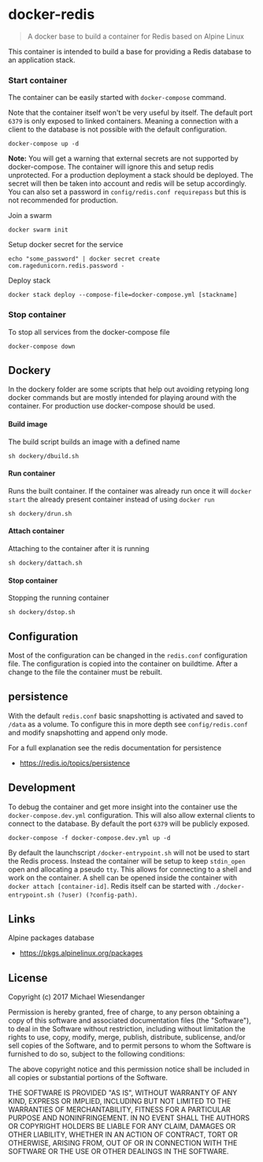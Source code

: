 # docker-redis

> A docker base to build a container for Redis based on Alpine Linux

This container is intended to build a base for providing a Redis database to an application stack.

### Start container

The container can be easily started with `docker-compose` command.

Note that the container itself won't be very useful by itself. The default port `6379` is only
exposed to linked containers. Meaning a connection with a client to the database is not possible with the default configuration.

```
docker-compose up -d
```

**Note:** You will get a warning that external secrets are not supported by docker-compose. The container will ignore this and setup redis unprotected. For a production deployment a stack should be deployed. The secret will then be taken into account and redis will be setup accordingly. You can also set a password in `config/redis.conf requirepass` but this is not recommended for production.

Join a swarm
```
docker swarm init
```

Setup docker secret for the service
```
echo "some_password" | docker secret create com.ragedunicorn.redis.password -
```

Deploy stack
```
docker stack deploy --compose-file=docker-compose.yml [stackname]
```

### Stop container

To stop all services from the docker-compose file

```
docker-compose down
```

## Dockery

In the dockery folder are some scripts that help out avoiding retyping long docker commands but are mostly intended for playing around with the container. For production use docker-compose should be used.

#### Build image

The build script builds an image with a defined name

```
sh dockery/dbuild.sh
```

#### Run container

Runs the built container. If the container was already run once it will `docker start` the already present container instead of using `docker run`

```
sh dockery/drun.sh
```

#### Attach container

Attaching to the container after it is running

```
sh dockery/dattach.sh
```

#### Stop container

Stopping the running container

```
sh dockery/dstop.sh
```

## Configuration

Most of the configuration can be changed in the `redis.conf` configuration file. The configuration is copied into the container on buildtime. After a change to the file the container must be rebuilt.

## persistence

With the default `redis.conf` basic snapshotting is activated and saved to `/data` as a volume.
To configure this in more depth see `config/redis.conf` and modify snapshotting and append only mode.

For a full explanation see the redis documentation for persistence
- https://redis.io/topics/persistence

## Development

To debug the container and get more insight into the container use the `docker-compose.dev.yml`
configuration. This will also allow external clients to connect to the database. By default the port `6379` will be publicly exposed.

```
docker-compose -f docker-compose.dev.yml up -d
```

By default the launchscript `/docker-entrypoint.sh` will not be used to start the Redis process. Instead the container will be setup to keep `stdin_open` open and allocating a pseudo `tty`. This allows for connecting to a shell and work on the container. A shell can be opened inside the container with `docker attach [container-id]`. Redis itself can be started with `./docker-entrypoint.sh (?user) (?config-path)`.



## Links

Alpine packages database
- https://pkgs.alpinelinux.org/packages

## License

Copyright (c) 2017 Michael Wiesendanger

Permission is hereby granted, free of charge, to any person obtaining
a copy of this software and associated documentation files (the
"Software"), to deal in the Software without restriction, including
without limitation the rights to use, copy, modify, merge, publish,
distribute, sublicense, and/or sell copies of the Software, and to
permit persons to whom the Software is furnished to do so, subject to
the following conditions:

The above copyright notice and this permission notice shall be
included in all copies or substantial portions of the Software.

THE SOFTWARE IS PROVIDED "AS IS", WITHOUT WARRANTY OF ANY KIND,
EXPRESS OR IMPLIED, INCLUDING BUT NOT LIMITED TO THE WARRANTIES OF
MERCHANTABILITY, FITNESS FOR A PARTICULAR PURPOSE AND
NONINFRINGEMENT. IN NO EVENT SHALL THE AUTHORS OR COPYRIGHT HOLDERS BE
LIABLE FOR ANY CLAIM, DAMAGES OR OTHER LIABILITY, WHETHER IN AN ACTION
OF CONTRACT, TORT OR OTHERWISE, ARISING FROM, OUT OF OR IN CONNECTION
WITH THE SOFTWARE OR THE USE OR OTHER DEALINGS IN THE SOFTWARE.
